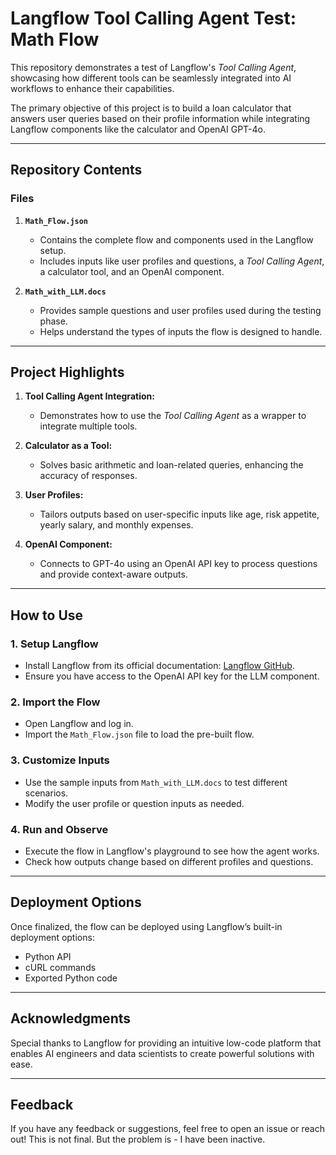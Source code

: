 # Langflow Tool Calling Agent Test: Math Flow  

This repository demonstrates a test of Langflow's *Tool Calling Agent*, showcasing how different tools can be seamlessly integrated into AI workflows to enhance their capabilities.  

The primary objective of this project is to build a loan calculator that answers user queries based on their profile information while integrating Langflow components like the calculator and OpenAI GPT-4o.  

---

## Repository Contents  

### Files  
1. **`Math_Flow.json`**  
   - Contains the complete flow and components used in the Langflow setup.  
   - Includes inputs like user profiles and questions, a *Tool Calling Agent*, a calculator tool, and an OpenAI component.  

2. **`Math_with_LLM.docs`**  
   - Provides sample questions and user profiles used during the testing phase.  
   - Helps understand the types of inputs the flow is designed to handle.  

---

## Project Highlights  

1. **Tool Calling Agent Integration:**  
   - Demonstrates how to use the *Tool Calling Agent* as a wrapper to integrate multiple tools.  

2. **Calculator as a Tool:**  
   - Solves basic arithmetic and loan-related queries, enhancing the accuracy of responses.  

3. **User Profiles:**  
   - Tailors outputs based on user-specific inputs like age, risk appetite, yearly salary, and monthly expenses.  

4. **OpenAI Component:**  
   - Connects to GPT-4o using an OpenAI API key to process questions and provide context-aware outputs.  

---

## How to Use  

### 1. Setup Langflow  
- Install Langflow from its official documentation: [Langflow GitHub](https://github.com/langflow/langflow).  
- Ensure you have access to the OpenAI API key for the LLM component.  

### 2. Import the Flow  
- Open Langflow and log in.  
- Import the `Math_Flow.json` file to load the pre-built flow.  

### 3. Customize Inputs  
- Use the sample inputs from `Math_with_LLM.docs` to test different scenarios.  
- Modify the user profile or question inputs as needed.  

### 4. Run and Observe  
- Execute the flow in Langflow's playground to see how the agent works.  
- Check how outputs change based on different profiles and questions.  

---

## Deployment Options  

Once finalized, the flow can be deployed using Langflow’s built-in deployment options:  
- Python API  
- cURL commands  
- Exported Python code  

---

## Acknowledgments  

Special thanks to Langflow for providing an intuitive low-code platform that enables AI engineers and data scientists to create powerful solutions with ease.  

---

## Feedback  

If you have any feedback or suggestions, feel free to open an issue or reach out!  This is not final. But the problem is - I have been inactive.
